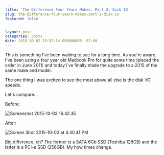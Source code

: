 ```yaml
---
title: 'The Difference Four Years Makes: Part 2: Disk IO'
slug: the-difference-four-years-makes-part-2-disk-io
featured: false


layout: post
categories: posts
date: 2015-10-02 15:52:14.000000000 -07:00
---
```


This is something I've been waiting to see for a long time. As you're aware, I've been using a four year old Macbook Pro for quite some time (placed the order in June 2011) and today I've finally made the upgrade to a 2015 of the same make and model.

The one thing I was excited to see the most above all else is the disk I/O speeds.

Let's compare…

Before:

![Screenshot 2015-10-02 16.42.35](/assets/images/2015/10/Screenshot-2015-10-02-16.42.35.png?resize=525%2C565&ssl=1)

After:

![Screen Shot 2015-10-02 at 4.40.41 PM](/assets/images/2015/10/Screen-Shot-2015-10-02-at-4.40.41-PM.png?resize=525%2C565&ssl=1)

Big difference, eh? The former is a SATA 6Gb SSD (Toshiba 128GB) and the latter is a PCI-e SSD (256GB). My how times change.


